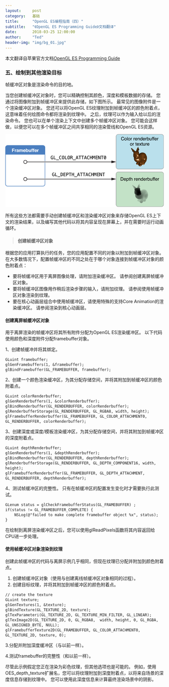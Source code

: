 ```yaml
---
layout:     post
category:   基础
title:      "OpenGL ES编程指南（四）"
subtitle:   "《OpenGL ES Programming Guide》文档翻译"
date:       2018-03-25 12:00:00
author:     "Ted"
header-img: "img/bg_01.jpg"
---
```


本文翻译自苹果官方文档[OpenGL ES Programming Guide](https://developer.apple.com/library/content/documentation/3DDrawing/Conceptual/OpenGLES_ProgrammingGuide/Introduction/Introduction.html#//apple_ref/doc/uid/TP40008793-CH1-SW1)

### 五、绘制到其他渲染目标

帧缓冲区对象是渲染命令的目的地。

 当您创建帧缓冲区对象时，您可以精确控制其颜色，深度和模板数据的存储。 您通过将图像附加到帧缓冲区来提供此存储，如下图所示。 最常见的图像附件是一个渲染缓冲区对象。 您还可以将OpenGL ES纹理附加到帧缓冲区的颜色附着点，这意味着任何绘图命令都将渲染到纹理中。 之后，纹理可以作为输入给以后的渲染命令。 您也可以在单个渲染上下文中创建多个帧缓冲区对象。 您可能会这样做，以便您可以在多个帧缓冲区之间共享相同的渲染管线和OpenGL ES资源。

![img](/img/Simple_6/08.png)

所有这些方法都需要手动创建帧缓冲区和渲染缓冲区对象来存储OpenGL ES上下文的渲染结果，以及编写其他代码以将其内容呈现在屏幕上，并在需要时运行动画循环。

> #### 创建帧缓冲区对象

根据您的应用打算执行的任务，您的应用配置不同的对象以附加到帧缓冲区对象。 在大多数情况下，配置帧缓冲区的不同之处在于哪个对象连接到帧缓冲区对象的颜色附着点：

- 要将帧缓冲区用于离屏图像处理，请附加渲染缓冲区。 请参阅创建离屏帧缓冲区对象。
- 要将帧缓冲区图像用作稍后渲染步骤的输入，请附加纹理。 请参阅使用帧缓冲区对象渲染到纹理。
- 要在核心动画层组合中使用帧缓冲区，请使用特殊的支持Core Animation的渲染缓冲区。 请参阅渲染到核心动画层。

#### 创建离屏帧缓冲区对象

用于离屏渲染的帧缓冲区将其所有附件分配为OpenGL ES渲染缓冲区。 以下代码使用颜色和深度附件分配framebuffer对象。

1、创建帧缓冲并将其绑定。

```
GLuint framebuffer;
glGenFramebuffers(1, &framebuffer);
glBindFramebuffer(GL_FRAMEBUFFER, framebuffer);
```

2、创建一个颜色渲染缓冲区，为其分配存储空间，并将其附加到帧缓冲区的颜色附着点。

```
GLuint colorRenderbuffer;
glGenRenderbuffers(1, &colorRenderbuffer);
glBindRenderbuffer(GL_RENDERBUFFER, colorRenderbuffer);
glRenderbufferStorage(GL_RENDERBUFFER, GL_RGBA8, width, height);
glFramebufferRenderbuffer(GL_FRAMEBUFFER, GL_COLOR_ATTACHMENT0, GL_RENDERBUFFER, colorRenderbuffer);
```

3、创建深度或深度/模板渲染缓冲区，为其分配存储空间，并将其附加到帧缓冲区的深度附着点。

```
GLuint depthRenderbuffer;
glGenRenderbuffers(1, &depthRenderbuffer);
glBindRenderbuffer(GL_RENDERBUFFER, depthRenderbuffer);
glRenderbufferStorage(GL_RENDERBUFFER, GL_DEPTH_COMPONENT16, width, height);
glFramebufferRenderbuffer(GL_FRAMEBUFFER, GL_DEPTH_ATTACHMENT, GL_RENDERBUFFER, depthRenderbuffer);
```

4、测试帧缓冲区的完整性。 只有在帧缓冲区的配置发生变化时才需要执行此测试。

```
GLenum status = glCheckFramebufferStatus(GL_FRAMEBUFFER) ;
if(status != GL_FRAMEBUFFER_COMPLETE) {
    NSLog(@"failed to make complete framebuffer object %x", status);
}
```

在绘制到离屏渲染缓冲区之后，您可以使用glReadPixels函数将其内容返回给CPU进一步处理。

#### 使用帧缓冲区对象渲染到纹理

创建此帧缓冲区的代码与离屏示例几乎相同，但现在纹理已分配并附加到颜色附着点。

1. 创建帧缓冲区对象（使用与创建离线帧缓冲区对象相同的过程）。
2. 创建目标纹理，并将其附加到帧缓冲区的颜色附着点。

```
// create the texture
GLuint texture;
glGenTextures(1, &texture);
glBindTexture(GL_TEXTURE_2D, texture);
glTexParameteri(GL_TEXTURE_2D, GL_TEXTURE_MIN_FILTER, GL_LINEAR);
glTexImage2D(GL_TEXTURE_2D, 0, GL_RGBA8,  width, height, 0, GL_RGBA, GL_UNSIGNED_BYTE, NULL);
glFramebufferTexture2D(GL_FRAMEBUFFER, GL_COLOR_ATTACHMENT0, GL_TEXTURE_2D, texture, 0);
```

3.分配并附加深度缓冲区（与以前一样）。

4.测试framebuffer的完整性（和以前一样）。

尽管此示例假定您正在渲染为彩色纹理，但其他选项也是可能的。 例如，使用OES_depth_texture扩展名，您可以将纹理附加到深度附着点，以将来自场景的深度信息存储到纹理中。 您可以使用此深度信息来计算最终渲染场景中的阴影。

